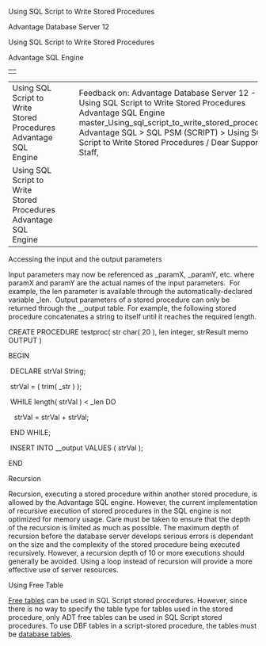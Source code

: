 Using SQL Script to Write Stored Procedures




Advantage Database Server 12  

Using SQL Script to Write Stored Procedures

Advantage SQL Engine

|  |
| --- |
|  |

|  |  |  |  |  |
| --- | --- | --- | --- | --- |
| Using SQL Script to Write Stored Procedures  Advantage SQL Engine |  |  | Feedback on: Advantage Database Server 12 - Using SQL Script to Write Stored Procedures Advantage SQL Engine master\_Using\_sql\_script\_to\_write\_stored\_procedures Advantage SQL > SQL PSM (SCRIPT) > Using SQL Script to Write Stored Procedures / Dear Support Staff, |  |
| Using SQL Script to Write Stored Procedures  Advantage SQL Engine |  |  |  |  |

Accessing the input and the output parameters

Input parameters may now be referenced as \_paramX, \_paramY, etc. where paramX and paramY are the actual names of the input parameters.  For example, the len parameter is available through the automatically-declared variable \_len.  Output parameters of a stored procedure can only be returned through the \_\_output table. For example, the following stored procedure concatenates a string to itself until it reaches the required length.

CREATE PROCEDURE testproc( str char( 20 ), len integer, strResult memo OUTPUT )

BEGIN

 DECLARE strVal String;

 strVal = ( trim( \_str ) );

 WHILE length( strVal ) < \_len DO

   strVal = strVal + strVal;

 END WHILE;

 INSERT INTO \_\_output VALUES ( strVal );

END

Recursion

Recursion, executing a stored procedure within another stored procedure, is allowed by the Advantage SQL engine. However, the current implementation of recursive execution of stored procedures in the SQL engine is not optimized for memory usage. Care must be taken to ensure that the depth of the recursion is limited as much as possible. The maximum depth of recursion before the database server develops serious errors is dependant on the size and the complexity of the stored procedure being executed recursively. However, a recursion depth of 10 or more executions should generally be avoided. Using a loop instead of recursion will provide a more effective use of server resources.

Using Free Table

[Free tables](javascript:hhpopuplink.TextPopup(popid_1535016085X,FontFace,-1,-1,-1,-1)) can be used in SQL Script stored procedures. However, since there is no way to specify the table type for tables used in the stored procedure, only ADT free tables can be used in SQL Script stored procedures. To use DBF tables in a script-stored procedure, the tables must be [database tables](javascript:hhpopuplink.TextPopup(popid_484727561X,FontFace,-1,-1,-1,-1)).